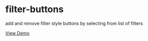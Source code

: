 # filter-buttons
add and remove filter style buttons by selecting from list of filters

[View Demo](http://codepen.io/maddydeason/full/vggwPX/)
